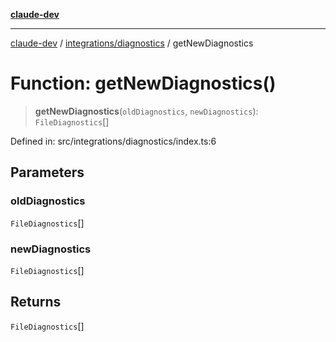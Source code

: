 [**claude-dev**](../../../README.md)

***

[claude-dev](../../../README.md) / [integrations/diagnostics](../README.md) / getNewDiagnostics

# Function: getNewDiagnostics()

> **getNewDiagnostics**(`oldDiagnostics`, `newDiagnostics`): `FileDiagnostics`[]

Defined in: src/integrations/diagnostics/index.ts:6

## Parameters

### oldDiagnostics

`FileDiagnostics`[]

### newDiagnostics

`FileDiagnostics`[]

## Returns

`FileDiagnostics`[]
